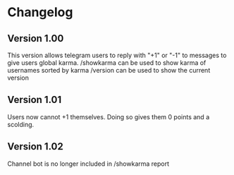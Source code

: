 # Changelog

## Version 1.00

This version allows telegram users to reply with "+1" or "-1" to messages to give users global karma. 
/showkarma can be used to show karma of usernames sorted by karma
/version can be used to show the current version

## Version 1.01

Users now cannot +1 themselves. Doing so gives them 0 points and a scolding.

## Version 1.02

Channel bot is no longer included in /showkarma report
